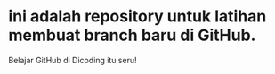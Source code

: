 # ini adalah repository untuk latihan membuat branch baru di GitHub.

Belajar GitHub di Dicoding itu seru!
